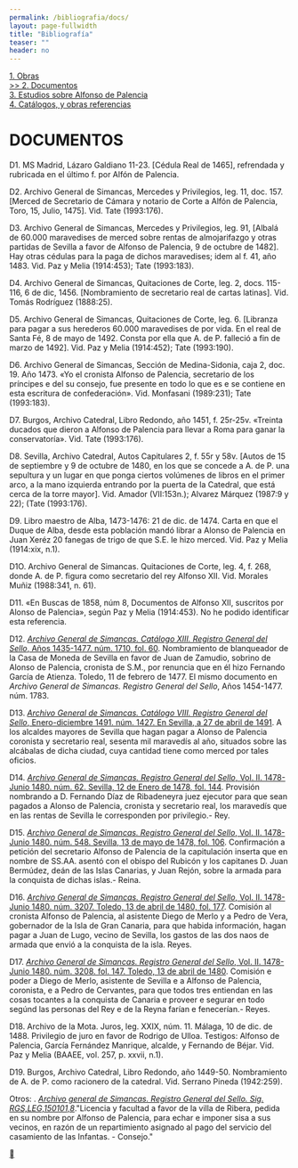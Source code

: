 ```yaml
---
permalink: /bibliografia/docs/
layout: page-fullwidth
title: "Bibliografía"
teaser: ""
header: no
---
```


[1. Obras](/bibliografia/obras)<br/>
[>> 2. Documentos](/bibliografia/docs)<br/>
[3. Estudios sobre Alfonso de Palencia](/bibliografia/estudios)<br/>
[4. Catálogos, y obras referencias](/bibliografia/refs)<br/>


# <a name="documentos">DOCUMENTOS</a>

D1. MS Madrid, Lázaro Galdiano 11-23. [Cédula Real de 1465], refrendada y rubricada en el último f. por Alfón de Palencia.

D2. Archivo General de Simancas, Mercedes y Privilegios, leg. 11, doc. 157. [Merced de Secretario de Cámara y notario de Corte a Alfón de Palencia, Toro, 15, Julio, 1475].
		Vid. Tate (1993:176).
		
D3. Archivo General de Simancas, Mercedes y Privilegios, leg. 91, [Albalá de 60.000 maravedises de merced sobre rentas de almojarifazgo y otras partidas de Sevilla a favor de Alfonso de Palencia, 9 de octubre de 1482]. Hay otras cédulas para la paga de dichos maravedises; idem al f. 41, año 1483. 
		Vid. Paz y Melia (1914:453); Tate (1993:183).

D4. Archivo General de Simancas, Quitaciones de Corte, leg. 2, docs. 115-116, 6 de dic, 1456. [Nombramiento de secretario real de cartas latinas]. 
		Vid. Tomás Rodríguez (1888:25).

D5. Archivo General de Simancas, Quitaciones de Corte, leg. 6. [Libranza para pagar a sus herederos 60.000 maravedises de por vida. En el real de Santa Fé, 8 de mayo de 1492. Consta por ella que A. de P. falleció a fin de marzo de 1492].
		Vid. Paz y Melia (1914:452); Tate (1993:190).

D6. Archivo General de Simancas, Sección de Medina-Sidonia, caja 2, doc. 19. Año 1473. «Yo el cronista Alfonso de Palencia, secretario de los príncipes e del su consejo, fue presente en todo lo que es e se contiene en esta escritura de confederación».
		Vid. Monfasani (1989:231); Tate (1993:183).
		
D7. Burgos, Archivo Catedral, Libro Redondo, año 1451, f. 25r-25v. «Treinta ducados que dieron a Alfonso de Palencia para llevar a Roma para ganar la conservatoría». 
		Vid. Tate (1993:176).

D8. Sevilla, Archivo Catedral, Autos Capitulares 2, f. 55r y 58v. [Autos de 15 de septiembre y 9 de octubre de 1480, en los que se concede a A. de P. una sepultura y un lugar en que ponga ciertos volúmenes de libros en el primer arco, a la mano izquierda entrando por la puerta de la Catedral, que está cerca de la torre mayor]. 
		Vid. Amador (VII:153n.); Alvarez Márquez (1987:9 y 22); (Tate (1993:176).

D9. Libro maestro de Alba, 1473-1476: 21 de dic. de 1474. Carta en que el Duque de Alba, desde esta población mandó librar a Alonso de Palencia en Juan Xeréz 20 fanegas de trigo de que S.E. le hizo merced. 
		Vid. Paz y Melia (1914:xix, n.1).
		
D1O. Archivo General de Simancas. Quitaciones de Corte, leg. 4, f. 268, donde A. de P. figura como secretario del rey Alfonso XII. 
		Vid. Morales Muñiz (1988:341, n. 61).

D11. «En Buscas de 1858, núm 8, Documentos de Alfonso XII, suscritos por Alonso de Palencia», según Paz y Melia (1914:453). No he podido identificar esta referencia.

D12. [*Archivo General de Simancas. Catálogo XIII. Registro General del Sello*, Años 1435-1477. núm. 1710, fol. 60](http://pares.mcu.es/ParesBusquedas/servlets/Control_servlet?accion=3&txt_id_desc_ud=1597929&fromagenda=N). Nombramiento de blanqueador de la Casa de Moneda de Sevilla en favor de Juan de Zamudio, sobrino de Alonso de Palencia, cronista de S.M., por renuncia que en él hizo Fernando García de Atienza. Toledo, 11 de febrero de 1477. El mismo documento en *Archivo General de Simancas. Registro General del Sello*, Años 1454-1477. núm. 1783.

D13. [*Archivo General de Simancas. Catálogo VIII. Registro General del Sello*, Enero-diciembre 1491. núm. 1427. En Sevilla, a 27 de abril de 1491](http://pares.mcu.es/ParesBusquedas/servlets/Control_servlet?accion=3&txt_id_desc_ud=1624844&fromagenda=N). A los alcaldes mayores de Sevilla que hagan pagar a Alonso de Palencia coronista y secretario real, sesenta mil maravedís al año, situados sobre las alcábalas de dicha ciudad, cuya cantidad tiene como merced por tales oficios.

D14. [*Archivo General de Simancas. Registro General del Sello*, Vol. II. 1478-Junio 1480. núm. 62. Sevilla, 12 de Enero de 1478, fol. 144](http://pares.mcu.es/ParesBusquedas/servlets/Control_servlet?accion=3&txt_id_desc_ud=1599558&fromagenda=N). Provisión nombrando a D. Fernando Díaz de Ribadeneyra juez ejecutor para que sean pagados a Alonso de Palencia, cronista y secretario real, los maravedís que en las rentas de Sevilla le corresponden por privilegio.- Rey.

D15. [*Archivo General de Simancas. Registro General del Sello*, Vol. II. 1478-Junio 1480. núm. 548. Sevilla, 13 de mayo de 1478, fol. 106](http://pares.mcu.es/ParesBusquedas/servlets/Control_servlet?accion=3&txt_id_desc_ud=1600058&fromagenda=N). Confirmación a petición del secretario Alfonso de Palencia de la capitulación inserta que en nombre de SS.AA. asentó con el obispo del Rubicón y los capitanes D. Juan Bermúdez, deán de las Islas Canarias, y Juan Rejón, sobre la armada para la conquista de dichas islas.- Reina.

D16. [*Archivo General de Simancas. Registro General del Sello*, Vol. II. 1478-Junio 1480. núm. 3207. Toledo, 13 de abril de 1480, fol. 177](http://pares.mcu.es/ParesBusquedas/servlets/Control_servlet?accion=3&txt_id_desc_ud=1602751&fromagenda=N). Comisión al cronista Alfonso de Palencia, al asistente Diego de Merlo y a Pedro de Vera, gobernador de la Isla de Gran Canaria, para que habida información, hagan pagar a Juan de Lugo, vecino de Sevilla, los gastos de las dos naos de armada que envió a la conquista de la isla. Reyes.

D17. [*Archivo General de Simancas. Registro General del Sello*, Vol. II. 1478-Junio 1480. núm. 3208. fol. 147. Toledo, 13 de abril de 1480](http://pares.mcu.es/ParesBusquedas/servlets/Control_servlet?accion=3&txt_id_desc_ud=1602745&fromagenda=N). Comisión e poder a Diego de Merlo, asistente de Sevilla e a Alfonso de Palencia, coronista, e a Pedro de Cervantes, para que todos tres entiendan en las cosas tocantes a la conquista de Canaria e proveer e segurar en todo segúnd las personas del Rey e de la Reyna farían e fenecerían.- Reyes.

D18. Archivo de la Mota. Juros, leg. XXIX, núm. 11. Málaga, 10 de dic. de 1488. Privilegio de juro en favor de Rodrigo de Ulloa. Testigos: Alfonso de Palencia, García Fernández Manrique, alcalde, y Fernando de Béjar. 
		Vid. Paz y Melia (BAAEE, vol. 257, p. xxvii, n.1).
		
D19. Burgos, Archivo Catedral, Libro Redondo, año 1449-50. Nombramiento de A. de P. como racionero de la catedral. 
		Vid. Serrano Pineda (1942:259).
		
Otros: 
. [*Archivo general de Simancas. Registro General del Sello. Sig. RGS,LEG,150101,8*](http://pares.mcu.es/ParesBusquedas/servlets/Control_servlet?accion=3&txt_id_desc_ud=6134055&fromagenda=N)."Licencia y facultad a favor de la villa de Ribera, pedida en su nombre por Alfonso de Palencia, para echar e imponer sisa a sus vecinos, en razón de un repartimiento asignado al pago del servicio del casamiento de las Infantas. - Consejo." 

<div class="small-12 columns" style="text-align: right;"><a class="iconfont" href="#top-of-page"></a></div>


